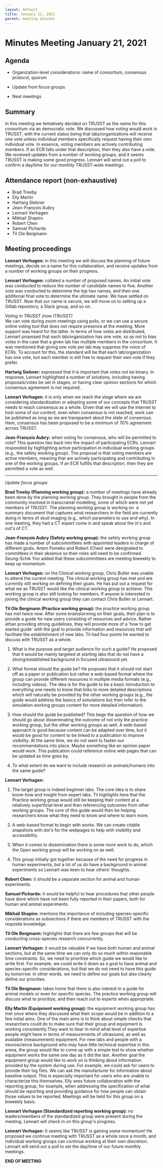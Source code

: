 ```yaml
---
layout: default
title: January 21, 2021
parent: meeting minutes
---
```


# Minutes Meeting January 21, 2021

## Agenda
- Organization-level considerations: name of consortium, consensus protocol, quorum

- Update from focus groups 

- Next meetings 

## Summary
In this meeting we tentatively decided on TRUSST as the name for this consortium via an democratic vote. We discussed how voting would work in TRUSST, with the current status being that labs/organizations will receive one vote unless individual members specifically request having their own individual vote. In essence, voting members are actively contributing members. If an ECR falls under that description, then they also have a vote. We received updates from a number of working groups, and it seems TRUSST is making some good progress. Lennart will send out a poll to confirm a day/time for our monthly TRUSST-wide meetings. 

## Attendance report (non-exhaustive)

- Brad Treeby 
- Elly Martin 
- Hartwig Siebner 
- Jean-François Aubry 
- Lennart Verhagen 
- Mikhail Shapiro 
- Robert Chen 
- Samuel Pichardo 
- Til Ole Bergmann 

## Meeting proceedings 

**Lennart Verhagen:** in this meeting we will discuss the planning of future meetings, decide on a name for this collaboration, and receive updates from a number of working groups on their progress. 

**Lennart Verhagen:** collated a number of proposed names. An initial vote was conducted to reduce the number of candidate names to five. Another vote was conducted to determine the top two names, and then one additional final vote to determine the ultimate name. We have settled on TRUSST. Now that our name is secure, we will move on to setting up a Gitlab repository, a Slack group, and so on. 

*Voting in TRUSST (now ITRUSST)*\
We can vote during zoom meetings using polls, or we can use a secure online voting tool that does not require presence at the meeting. More support was heard for the latter. In terms of how votes are distributed, Lennart proposed that each lab/organization has one vote, so as not to bias votes in the case that a given lab has multiple members in the consortium. It was mentioned that giving one vote per lab may suppress the voice of ECRs. To account for this, the standard will be that each lab/organization has one vote, but each member is still free to request their own vote if they prefer. 

**Hartwig Siebner:** expressed that it is important that votes not be binary. In response, Lennart highlighted a number of solutions, including having proposals/votes be set in stages, or having clear opinion sections for which consensus agreement is not required. 

**Lennart Verhagen:** it is only when we reach the stage where we are considering standardization or adopting some of our concepts that TRUSST needs to reach consensus as a whole. Given that we will use the internet to host some of our content, even when consensus is not reached, work can be published as long as we are transparent about the state of consensus. Here, consensus has been proposed to be a minimum of 70% agreement across TRUSST. 

**Jean-François Aubry:** when voting for consensus, who will be permitted to vote? This question ties back into the impact of participating ECRs. Lennart responded by highlighting active participation in individual working groups (e.g., the safety working group). The proposal is that voting members are active members, meaning that are actively participating and contributing in one of the working groups. If an ECR fulfills that description, then they are permitted a vote as well. 

---
*Update focus groups*

**Brad Treeby (Planning working group):** a number of meetings have already been done by the planning working group. They brought in people from the community involved in transcranial modelling, some of which were not yet members of TRUSST. The planning working group is working on  a summary document that captures what researchers in the field are currently doing in terms of skull imaging (e.g., which parameters to use and why). In one meeting, they had a CT expert come in and speak about the in's and out's of CT. 

**Jean-François Aubry (Safety working group):** the safety working group has made a number of subcommittees with appointed leaders in charge of different goals. Anton Fomeko and Robert (Chen) were designated to committees in their absence so their roles will need to be confirmed. Seung-Schik Yoo added that these subcommittees are meeting biweekly to keep up momentum. 

**Lennart Verhagen:** on the Clinical working group, Chris Butler was unable to attend the current meeting. The clinical working group has met and are currently still working on defining their goals. He has put out a request for what we as TRUSST would like the clinical working group to achieve. This working group is also still looking for members. If anyone is interested in joining the clinical working group they can contact Chris Butler or Lennart. 

**Til Ole Bergmann (Practice working group):** the practice working group has met twice now. After some brainstorming on their goals, their plan is to provide a guide for new users consisting of resources and advice. Rather athan providing strong guidelines, they will provide more of a 'how to get started guide' with the goal to provide information and resources that will facilitate the establishment of new labs. Til had four points he wanted to discuss with TRUSST as a whole.

1. What is the purpose and target audience for such a guide? He proposed that it would be mainly targeted at starting labs that do not have a strong/established background in focused ultrasound yet. 

2. What format should the guide be? He proposes that it should not start off as a paper or publication but rather a web-based format where the group can provide different resources in multiple media formats (e.g., including videos). The idea is for the guide to be a basic introduction to everything one needs to know that links to more detailed descriptions which will naturally be provided by the other working groups (e.g., the guide would address the basics of simulations but then refer to the simulation working groups content for more detailed information). 

3. How should the guide be published? This begs the question of how we should go about disseminating the outcome of not only the practice working group, but the other working groups as well. A web-based approach is good because content can be adapted over time, but it would be good for content to be linked to a publication to improve visibility. At the same time, we do not want to fasten our recommendations into place. Maybe something like an opinion paper would work. This publication could reference online web pages that can be updated as time goes by. 

4. To what extent do we want to include research on animals/humans into the same guide? 

**Lennart Verhagen:**

1. The target group is indeed beginner labs. The core idea is to share know-how and insight from expert labs. Til highlights here that the Practice working group would still be keeping their content at a relatively superficial level and then referencing outcomes from other working groups. The core of this guide would then be helping researchers know what they need to know and where to learn more. 

2. A web-based format to begin with works. We can create citable snapshots with doi's for the webpages to help with visibility and accessibility. 

3. When it comes to dissemination there is some more work to do, which the Open working group will be working on as well. 

4. This group initially got together because of the need for progress in human experiments, but a lot of us do have a background in animal experiments so Lennart was keen to hear others' thoughts. 

**Robert Chen:** it should be a separate section for animal and human experiments. 

**Samuel Pichardo:** it would be helpful to hear procedures that other people have done which have not been fully reported in their papers, both for human and animal experiments. 

**Mikhail Shapiro:** mentions the importance of including species-specific considerations as subsections if there are members of TRUSST with the requisite knowledge. 

**Til Ole Bergmann:** highlights that there are few groups that will be conducting cross-species research concurrently. 

**Lennart Verhagen:** it would be valuable if we have both human and animal sections, but at the same time we can only do so much within reasonable time constraints. So, we need to prioritize which guide we would like to write first. For example, we could write it down as a goal to have animal and species-specific considerations, but that we do not need to have this guide by tomorrow. In other words, we need to define our goals but also clearly define our priorities. 

**Til Ole Bergmann:** takes home that there is also interest in a guide for animal models or even for specific species. The practice working group will discuss what to prioritize, and then reach out to experts when appropriate. 

**Elly Martin (Equipment working group):** the equipment working group has met once where they discussed what their scope would be in addition to a few initial aims. One of the main aims is to think about simple checks that researchers could do to make sure that their group and equipment is working consistently.They want to bear in mind what level of expertise people might have in terms of measurements of ultrasound, as well as available (measurement) equipment. For new labs and people with a neuroscience background who may have little technical expertise in this arena, the group would like to come up with a simple test to show whether equipment works the same one day as it did the last. Another goal the equipment group would like to work on is thinking about information provided by the system during use. For example, we could ask for users to provide their log files. We can ask the manufacturer for information about baseline output. This is especially important for users who are unable to characterize this themselves. Elly sees future collaboration with the reporting group, for example, when addressing the specification of what should be reporting and providing guidance for how people can obtain those values to be reported. Meetings will be held for this group on a biweekly basis.

**Lennart Verhagen (Standardized reporting working group):** no leaders/members of the standardized group were present during the meeting. Lennart will check in on this group's progress.

**Lennart Verhagen:** It seems like TRUSST is gaining some momentum! He proposed we continue meeting with TRUSST as a whole once a month, and individual working groups can continue working at their own discretion. Lennart will send out a poll to set the day/time of our future monthly meetings.

**END OF MEETING**
